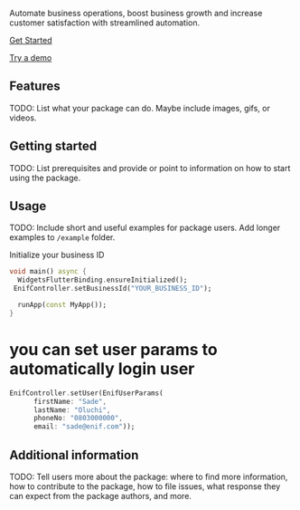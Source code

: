 <!--
This README describes the package. If you publish this package to pub.dev,
this README's contents appear on the landing page for your package.

For information about how to write a good package README, see the guide for
[writing package pages](https://dart.dev/guides/libraries/writing-package-pages).

For general information about developing packages, see the Dart guide for
[creating packages](https://dart.dev/guides/libraries/create-library-packages)
and the Flutter guide for
[developing packages and plugins](https://flutter.dev/developing-packages).
-->

Automate business operations, boost business growth and increase customer satisfaction with streamlined automation.

[Get Started](https://www.enif.ai/)

[Try a demo](https://www.enif.ai/demoRequest)

## Features

TODO: List what your package can do. Maybe include images, gifs, or videos.

## Getting started

TODO: List prerequisites and provide or point to information on how to
start using the package.

## Usage

TODO: Include short and useful examples for package users. Add longer examples
to `/example` folder.

Initialize your business ID

```dart
void main() async {
  WidgetsFlutterBinding.ensureInitialized();
 EnifController.setBusinessId("YOUR_BUSINESS_ID");

  runApp(const MyApp());
}

```
# you can set user params to automatically login user

```dart
EnifController.setUser(EnifUserParams(
      firstName: "Sade",
      lastName: "Oluchi",
      phoneNo: "0803000000",
      email: "sade@enif.com"));
```

## Additional information

TODO: Tell users more about the package: where to find more information, how to
contribute to the package, how to file issues, what response they can expect
from the package authors, and more.
